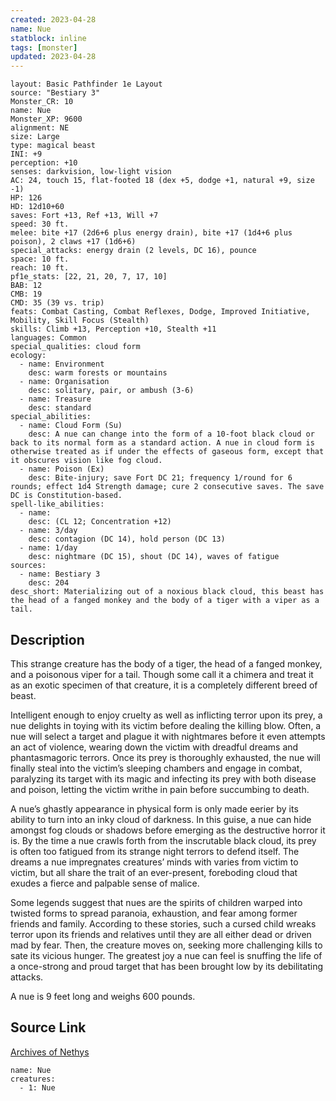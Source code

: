 ```yaml
---
created: 2023-04-28
name: Nue
statblock: inline
tags: [monster]
updated: 2023-04-28
---
```

```statblock
layout: Basic Pathfinder 1e Layout
source: "Bestiary 3"
Monster_CR: 10
name: Nue
Monster_XP: 9600
alignment: NE
size: Large
type: magical beast
INI: +9
perception: +10
senses: darkvision, low-light vision
AC: 24, touch 15, flat-footed 18 (dex +5, dodge +1, natural +9, size -1)
HP: 126
HD: 12d10+60
saves: Fort +13, Ref +13, Will +7
speed: 30 ft.
melee: bite +17 (2d6+6 plus energy drain), bite +17 (1d4+6 plus poison), 2 claws +17 (1d6+6)
special_attacks: energy drain (2 levels, DC 16), pounce
space: 10 ft.
reach: 10 ft.
pf1e_stats: [22, 21, 20, 7, 17, 10]
BAB: 12
CMB: 19
CMD: 35 (39 vs. trip)
feats: Combat Casting, Combat Reflexes, Dodge, Improved Initiative, Mobility, Skill Focus (Stealth)
skills: Climb +13, Perception +10, Stealth +11
languages: Common
special_qualities: cloud form
ecology:
  - name: Environment
    desc: warm forests or mountains
  - name: Organisation
    desc: solitary, pair, or ambush (3-6)
  - name: Treasure
    desc: standard
special_abilities:
  - name: Cloud Form (Su)
    desc: A nue can change into the form of a 10-foot black cloud or back to its normal form as a standard action. A nue in cloud form is otherwise treated as if under the effects of gaseous form, except that it obscures vision like fog cloud.
  - name: Poison (Ex)
    desc: Bite-injury; save Fort DC 21; frequency 1/round for 6 rounds; effect 1d4 Strength damage; cure 2 consecutive saves. The save DC is Constitution-based.
spell-like_abilities:
  - name:
    desc: (CL 12; Concentration +12)
  - name: 3/day
    desc: contagion (DC 14), hold person (DC 13)
  - name: 1/day
    desc: nightmare (DC 15), shout (DC 14), waves of fatigue
sources:
  - name: Bestiary 3
    desc: 204
desc_short: Materializing out of a noxious black cloud, this beast has the head of a fanged monkey and the body of a tiger with a viper as a tail.
```
## Description
This strange creature has the body of a tiger, the head of a fanged monkey, and a poisonous viper for a tail. Though some call it a chimera and treat it as an exotic specimen of that creature, it is a completely different breed of beast.

Intelligent enough to enjoy cruelty as well as inflicting terror upon its prey, a nue delights in toying with its victim before dealing the killing blow. Often, a nue will select a target and plague it with nightmares before it even attempts an act of violence, wearing down the victim with dreadful dreams and phantasmagoric terrors. Once its prey is thoroughly exhausted, the nue will finally steal into the victim’s sleeping chambers and engage in combat, paralyzing its target with its magic and infecting its prey with both disease and poison, letting the victim writhe in pain before succumbing to death.

A nue’s ghastly appearance in physical form is only made eerier by its ability to turn into an inky cloud of darkness. In this guise, a nue can hide amongst fog clouds or shadows before emerging as the destructive horror it is. By the time a nue crawls forth from the inscrutable black cloud, its prey is often too fatigued from its strange night terrors to defend itself. The dreams a nue impregnates creatures’ minds with varies from victim to victim, but all share the trait of an ever-present, foreboding cloud that exudes a fierce and palpable sense of malice.

Some legends suggest that nues are the spirits of children warped into twisted forms to spread paranoia, exhaustion, and fear among former friends and family. According to these stories, such a cursed child wreaks terror upon its friends and relatives until they are all either dead or driven mad by fear. Then, the creature moves on, seeking more challenging kills to sate its vicious hunger. The greatest joy a nue can feel is snuffing the life of a once-strong and proud target that has been brought low by its debilitating attacks.

A nue is 9 feet long and weighs 600 pounds.
## Source Link
[Archives of Nethys](https://aonprd.com/MonsterDisplay.aspx?ItemName=Nue)
```encounter-table
name: Nue
creatures:
  - 1: Nue
```
